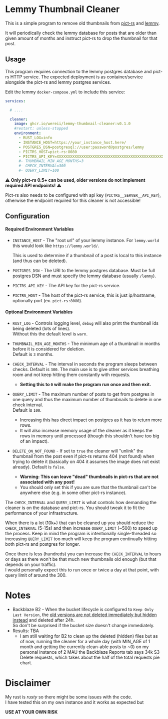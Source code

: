 # Lemmy Thumbnail Cleaner

This is a simple program to remove old thumbnails from [pict-rs](https://git.asonix.dog/asonix/pict-rs)
and [lemmy](https://github.com/LemmyNet/lemmy).

It will periodically check the lemmy database for posts that are older than given amount of months and instruct pict-rs
to drop the thumbnail for that post.

## Usage

This program requires connection to the lemmy postgres database and pict-rs HTTP service.
The expected deployment is as container/service alongside the pict-rs and lemmy postgres services.

Edit the lemmy `docker-compose.yml` to include this service:

```yaml
services:

  # ....

  cleaner:
    image: ghcr.io/wereii/lemmy-thumbnail-cleaner:v0.1.0
    #restart: unless-stopped
    environment:
      - RUST_LOG=info
      - INSTANCE_HOST=https://your_instance_host.here/
      - POSTGRES_DSN=postgresql://user:password@postgres/lemmy
      - PICTRS_HOST=pict-rs:8080
      - PICTRS_API_KEY=XXXXXXXXXXXXXXXXXXXXXXXXXXXXXXXXXXXXXXXXXXXXXXXXXXXXXXXXXXXXXXXX
      #- THUMBNAIL_MIN_AGE_MONTHS=3
      #- CHECK_INTERVAL=300
      #- QUERY_LIMIT=100
```

⚠️ **Only pict-rs 0.5+ can be used, older versions do not implement required API endpoints!** ⚠️

Pict-rs also needs to be configured with api key (`PICTRS__SERVER__API_KEY`), otherwise the endpoint required for this cleaner is not accessible!


## Configuration

#### Required Environment Variables

- `INSTANCE_HOST` - The "root url" of your lemmy instance. For `lemmy.world` this would look
  like `https://lemmy.world/`.

  This is used to determine if a thumbnail of a post is local to this instance (and thus can be deleted).

- `POSTGRES_DSN` - The URI to the lemmy postgres database. Must be full postgres DSN and must specify the lemmy
  database (usually `/lemmy`).

- `PICTRS_API_KEY` - The API key for the pict-rs service.

- `PICTRS_HOST` - The host of the pict-rs service, this is just ip/hostname, optionally port (ex. `pict-rs:8080`).

#### Optional Environment Variables

- `RUST_LOG` - Controls logging level, `debug` will also print the thumbnail ids being deleted (lots of lines).  
  Without this the default level is `warn`.

- `THUMBNAIL_MIN_AGE_MONTHS` - The minimum age of a thumbnail in months before it is considered for deletion.  
  Default is `3` months.

- `CHECK_INTERVAL` - The interval in seconds the program sleeps between checks.
  Default is `300`. The main use is to give other services breathing room and not keep hitting them constantly with
  requests.
    - **Setting this to `0` will make the program run once and then exit.**

- `QUERY_LIMIT` - The maximum number of posts to get from postgres in one query and thus the maximum number of
  thumbnails to delete in one check interval.  
  Default is `100`.
    - Increasing this has direct impact on postgres as it has to return more rows.
    - It will also increase memory usage of the cleaner as it keeps the rows in memory until processed (though this
      shouldn't have too big of an impact).

- `DELETE_ON_NOT_FOUND` - If set to `true` the cleaner will "unlink" the thumbnail from the post even if pict-rs returns 404 (not found)
  when trying to delete it (basically on 404 it assumes the image does not exist already).
  Default is `false`.
    - **Warning: This can leave "dead" thumbnails in pict-rs that are not associated with any post!**
    - You should only set this if you are sure that the thumbnail can't be anywhere else (e.g. in some other pict-rs
      instance).

The `CHECK_INTERVAL` and `QUERY_LIMIT` is what controls how demanding the cleaner is on the database and pict-rs.
You should tweak it to fit the performance of your infrastructure.

When there is a lot (10k+) that can be cleaned up you should reduce the `CHECK_INTERVAL` (5-15s) and then
increase `QUERY_LIMIT` (~500) to speed up the process.
Keep in mind the program is intentionally single-threaded so increasing `QUERY_LIMIT` too much will keep the program
continually hitting
both pict-rs and postgres for longer.

Once there is less (hundreds) you can increase the `CHECK_INTERVAL` to hours or days as there won't be that much new
thumbnails old enough (but that depends on your traffic).  
I would personally expect this to run once or twice a day at that point, with query limit of around the 300.

# Notes

- Backblaze B2 - When the bucket lifecycle is configured to `Keep Only Last Version`, the [old versions are not deleted
  immediately but hidden instead](https://www.backblaze.com/blog/backblaze-b2-lifecycle-rules/) and deleted after 24h.  
  So don't be surprised if the bucket size doesn't change immediately.
- Results: TBA
    - I am still waiting for B2 to clean up the deleted (hidden) files but as of now, running the cleaner for a whole
      day (with MIN_AGE of 1 month and getting the currently clean-able posts to ~0)
      on my personal instance of 2 MAU the Backblaze Reports tab says 34k S3 Delete requests, which takes about the half
      of the total requests pie chart.

# Disclaimer

My rust is _rusty_ so there might be some issues with the code.   
I have tested this on my own instance and it works as expected but

**USE AT YOUR OWN RISK**

